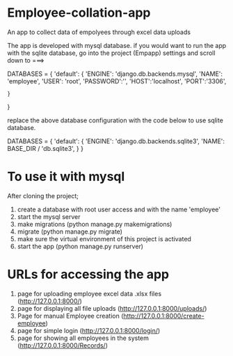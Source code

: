
# Employee-collation-app
An app to collect data of empolyees through excel data uploads


The app is developed with mysql database. if you would want to run the app with the sqlite database,
go into the project (Empapp) settings and scroll down to ===>

DATABASES = {
    'default': {
        'ENGINE': 'django.db.backends.mysql',
        'NAME': 'employee',
        'USER': 'root',
        'PASSWORD':'',
        'HOST':'localhost',
        'PORT':'3306',
        
    }
}

replace the above database configuration with the code below to use sqlite database.

DATABASES = {
    'default': {
        'ENGINE': 'django.db.backends.sqlite3',
        'NAME': BASE_DIR / 'db.sqlite3',
    }
}

# To use it with mysql

After cloning the project;
1. create a database with root user access and with the name 'employee'
2. start the mysql server
3. make migrations (python manage.py makemigrations)
4. migrate (python manage.py migrate)
5. make sure the virtual environment of this project is activated
6. start the app (python manage.py runserver)


# URLs for accessing the app

1. page for uploading employee excel data .xlsx files (http://127.0.0.1:8000/)
2. page for displaying all file uploads (http://127.0.0.1:8000/uploads/)
3. Page for manual Employee creation (http://127.0.0.1:8000/create-employee)
4. page for simple login (http://127.0.0.1:8000/login/)
5. page for showing all employees in the system (http://127.0.0.1:8000/Records/)


